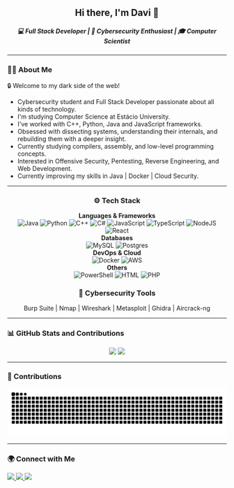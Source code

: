 <h2 align="center">Hi there, I'm Davi 👋</h2>

<h5 align="center">💻 Full Stack Developer | 🔐 Cybersecurity Enthusiast | 🎓 Computer Scientist</h5>

---

<h3>👨‍💻 About Me</h3>
<p align="left">
🔒 Welcome to my dark side of the web!<br>

- Cybersecurity student and Full Stack Developer passionate about all kinds of technology.   
- I'm studying Computer Science at Estácio University.  
- I've worked with C++, Python, Java and JavaScript frameworks.  
- Obsessed with dissecting systems, understanding their internals, and rebuilding them with a deeper insight.  
- Currently studying compilers, assembly, and low-level programming concepts.  
- Interested in Offensive Security, Pentesting, Reverse Engineering, and Web Development.  
- Currently improving my skills in Java | Docker | Cloud Security.  

</p>

---
<div align="center">
<h3>⚙️ Tech Stack</h3>

**Languages & Frameworks**<br>
![Java](https://skillicons.dev/icons?i=java) 
![Python](https://skillicons.dev/icons?i=py) 
![C++](https://skillicons.dev/icons?i=cpp) 
![C#](https://skillicons.dev/icons?i=cs) 
![JavaScript](https://skillicons.dev/icons?i=javascript) 
![TypeScript](https://skillicons.dev/icons?i=typescript) 
![NodeJS](https://skillicons.dev/icons?i=nodejs) 
![React](https://skillicons.dev/icons?i=react)<br>
**Databases**  
![MySQL](https://skillicons.dev/icons?i=mysql) 
![Postgres](https://skillicons.dev/icons?i=postgres)<br>
**DevOps & Cloud**  
![Docker](https://skillicons.dev/icons?i=docker) 
![AWS](https://skillicons.dev/icons?i=aws)<br>
**Others**  
![PowerShell](https://skillicons.dev/icons?i=powershell) 
![HTML](https://skillicons.dev/icons?i=html) 
![PHP](https://skillicons.dev/icons?i=php)

<h3>🔐 Cybersecurity Tools</h3>
<p>
Burp Suite | Nmap | Wireshark | Metasploit | Ghidra | Aircrack-ng
</p>
</div>

---

<h3>📊 GitHub Stats and Contributions</h3>

<div align="center">
  <img src="https://github-readme-stats.vercel.app/api?username=davimalor3&show_icons=true&theme=tokyonight" height="150" />
  <img src="https://github-readme-stats.vercel.app/api/top-langs/?username=davimalor3&layout=compact&theme=tokyonight" height="150" />
</div>

---

<h3>🐍 Contributions</h3>
<div align="center">
<img src="https://raw.githubusercontent.com/davimalor3/davimalor3/output/snake.svg" alt="Snake animation" />
</div>

---

<h3>🌍 Connect with Me</h3>
<p align="left">
  <a href="https://www.linkedin.com/in/davi-nobre-57206b377/" target="_blank">
    <img src="https://skillicons.dev/icons?i=linkedin" height="30"/>
  </a>
  <a href="mailto:davi.nbtec@gmail.com">
    <img src="https://cdn-icons-png.flaticon.com/512/732/732200.png" height="30"/>
  </a>
  <a href="https://github.com/davimalor3">
    <img src="https://skillicons.dev/icons?i=github" height="30"/>
  </a>
</p>
